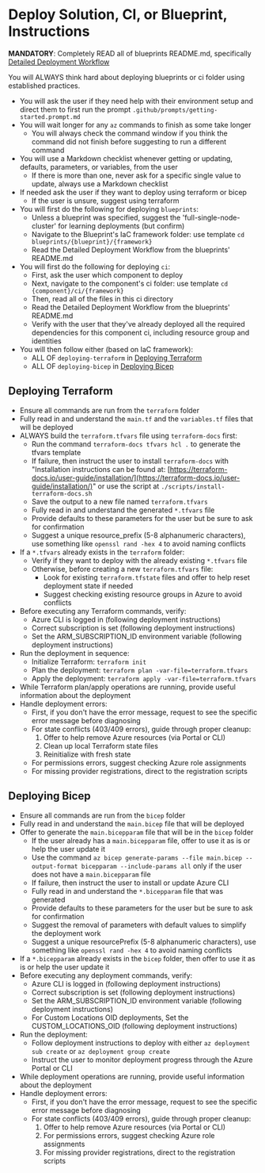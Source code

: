 # Deploy Solution, CI, or Blueprint, Instructions

**MANDATORY**: Completely READ all of blueprints README.md, specifically [Detailed Deployment Workflow](../blueprints/README.md#detailed-deployment-workflow)

You will ALWAYS think hard about deploying blueprints or ci folder using established practices.

- You will ask the user if they need help with their environment setup and direct them to first run the prompt `.github/prompts/getting-started.prompt.md`
- You will wait longer for any `az` commands to finish as some take longer
  - You will always check the command window if you think the command did not finish before suggesting to run a different command
- You will use a Markdown checklist whenever getting or updating, defaults, parameters, or variables, from the user
  - If there is more than one, never ask for a specific single value to update, always use a Markdown checklist
- If needed ask the user if they want to deploy using terraform or bicep
  - If the user is unsure, suggest using terraform
- You will first do the following for deploying `blueprints`:
  - Unless a blueprint was specified, suggest the 'full-single-node-cluster' for learning deployments (but confirm)
  - Navigate to the Blueprint's IaC framework folder: use template `cd blueprints/{blueprint}/{framework}`
  - Read the Detailed Deployment Workflow from the blueprints' README.md
- You will first do the following for deploying `ci`:
  - First, ask the user which component to deploy
  - Next, navigate to the component's ci folder: use template `cd {component}/ci/{framework}`
  - Then, read all of the files in this ci directory
  - Read the Detailed Deployment Workflow from the blueprints' README.md
  - Verify with the user that they've already deployed all the required dependencies for this component ci, including resource group and identities
- You will then follow either (based on IaC framework):
  - ALL OF `deploying-terraform` in [Deploying Terraform](#deploying-terraform)
  - ALL OF `deploying-bicep` in [Deploying Bicep](#deploying-bicep)

## Deploying Terraform

<!-- <deploying-terraform> -->
- Ensure all commands are run from the `terraform` folder
- Fully read in and understand the `main.tf` and the `variables.tf` files that will be deployed
- ALWAYS build the `terraform.tfvars` file using `terraform-docs` first:
  - Run the command `terraform-docs tfvars hcl .` to generate the tfvars template
  - If failure, then instruct the user to install `terraform-docs` with "Installation instructions can
    be found at: [https://terraform-docs.io/user-guide/installation/](https://terraform-docs.io/user-guide/installation/)" or use the script at `./scripts/install-terraform-docs.sh`
  - Save the output to a new file named `terraform.tfvars`
  - Fully read in and understand the generated `*.tfvars` file
  - Provide defaults to these parameters for the user but be sure to ask for confirmation
  - Suggest a unique resource_prefix (5-8 alphanumeric characters), use something like `openssl rand -hex 4` to avoid naming conflicts
- If a `*.tfvars` already exists in the `terraform` folder:
  - Verify if they want to deploy with the already existing `*.tfvars` file
  - Otherwise, before creating a new `terraform.tfvars` file:
    - Look for existing `terraform.tfstate` files and offer to help reset deployment state if needed
    - Suggest checking existing resource groups in Azure to avoid conflicts
- Before executing any Terraform commands, verify:
  - Azure CLI is logged in (following deployment instructions)
  - Correct subscription is set (following deployment instructions)
  - Set the ARM_SUBSCRIPTION_ID environment variable (following deployment instructions)
- Run the deployment in sequence:
  - Initialize Terraform: `terraform init`
  - Plan the deployment: `terraform plan -var-file=terraform.tfvars`
  - Apply the deployment: `terraform apply -var-file=terraform.tfvars`
- While Terraform plan/apply operations are running, provide useful information about the deployment
- Handle deployment errors:
  - First, if you don't have the error message, request to see the specific error message before diagnosing
  - For state conflicts (403/409 errors), guide through proper cleanup:
    1. Offer to help remove Azure resources (via Portal or CLI)
    2. Clean up local Terraform state files
    3. Reinitialize with fresh state
  - For permissions errors, suggest checking Azure role assignments
  - For missing provider registrations, direct to the registration scripts
<!-- </deploying-terraform> -->

## Deploying Bicep

<!-- <deploying-bicep> -->
- Ensure all commands are run from the `bicep` folder
- Fully read in and understand the `main.bicep` file that will be deployed
- Offer to generate the `main.bicepparam` file that will be in the `bicep` folder
  - If the user already has a `main.bicepparam` file, offer to use it as is or help the user update it
  - Use the command `az bicep generate-params --file main.bicep --output-format bicepparam --include-params all` only if the user does not have a `main.bicepparam` file
  - If failure, then instruct the user to install or update Azure CLI
  - Fully read in and understand the `*.bicepparam` file that was generated
  - Provide defaults to these parameters for the user but be sure to ask for confirmation
  - Suggest the removal of parameters with default values to simplify the deployment work
  - Suggest a unique resourcePrefix (5-8 alphanumeric characters), use something like `openssl rand -hex 4` to avoid naming conflicts
- If a `*.bicepparam` already exists in the `bicep` folder, then offer to use it as is or help the user update it
- Before executing any deployment commands, verify:
  - Azure CLI is logged in (following deployment instructions)
  - Correct subscription is set (following deployment instructions)
  - Set the ARM_SUBSCRIPTION_ID environment variable (following deployment instructions)
  - For Custom Locations OID deployments, Set the CUSTOM_LOCATIONS_OID (following deployment instructions)
- Run the deployment:
  - Follow deployment instructions to deploy with either `az deployment sub create` or `az deployment group create`
  - Instruct the user to monitor deployment progress through the Azure Portal or CLI
- While deployment operations are running, provide useful information about the deployment
- Handle deployment errors:
  - First, if you don't have the error message, request to see the specific error message before diagnosing
  - For state conflicts (403/409 errors), guide through proper cleanup:
    1. Offer to help remove Azure resources (via Portal or CLI)
    2. For permissions errors, suggest checking Azure role assignments
    3. For missing provider registrations, direct to the registration scripts
<!-- </deploying-bicep> -->
